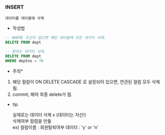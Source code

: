 ### INSERT

    데이터를 테이블에 삭제

- 작성법

```sql
-- WHERE 조건이 없으면 해당 테이블에 모든 데이터 삭제.
DELETE FROM dept

-- 원하는 데이터 삭제.
DELETE FROM dept
WHERE deptno = 70
```

- 주의\*

1. 해당 컬럼이 ON DELETE CASCADE 로 설정되어 있으면,
   연관된 컬럼 모두 삭제됨.
2. commit; 해야 최종 delete가 됨.

- tip

  실제로는 데이터 삭제 x (데이터는 자산!)  
  삭제여부 컬럼을 만듦  
  ex) 컬럼이름 : 회원탈퇴여부
  데이터 : 'y' or 'n'
